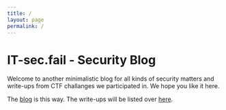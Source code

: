 ```yaml
---
title: /
layout: page
permalink: /
---
```


# IT-sec.fail - Security Blog

Welcome to another minimalistic blog for all kinds of security matters and write-ups from CTF challanges we participated in.
We hope you like it here.

The [blog](blog.md) is this way. The write-ups will be listed over [here](writeups.md).
